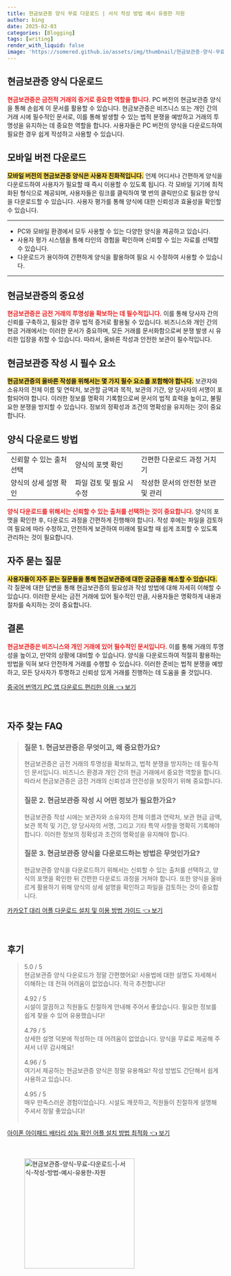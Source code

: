 ```yaml
---
title: 현금보관증 양식 무료 다운로드 | 서식 작성 방법 예시 유용한 자원
author: bing
date: 2025-02-03
categories: [Blogging]
tags: [writing]
render_with_liquid: false
image: 'https://somered.github.io/assets/img/thumbnail/현금보관증-양식-무료-다운로드-|-서식-작성-방법-예시-유용한-자원.webp'
---
```



<h2 id='현금보관증_양식_다운로드'>현금보관증 양식 다운로드</h2>

<p><b><span style="color: #ee2323;">현금보관증은 금전적 거래의 증거로 중요한 역할을 합니다.</span></b> PC 버전의 현금보관증 양식을 통해 손쉽게 이 문서를 활용할 수 있습니다. 현금보관증은 비즈니스 또는 개인 간의 거래 시에 필수적인 문서로, 이를 통해 발생할 수 있는 법적 분쟁을 예방하고 거래의 투명성을 유지하는 데 중요한 역할을 합니다. 사용자들은 PC 버전의 양식을 다운로드하여 필요한 경우 쉽게 작성하고 사용할 수 있습니다.</p>

<h2 id='모바일_버전_다운로드'>모바일 버전 다운로드</h2>

<p><b><span style="background-color: #ffe066;">모바일 버전의 현금보관증 양식은 사용자 친화적입니다.</span></b> 언제 어디서나 간편하게 양식을 다운로드하여 사용자가 필요할 때 즉시 이용할 수 있도록 됩니다. 각 모바일 기기에 최적화된 형식으로 제공되며, 사용자들은 링크를 클릭하여 몇 번의 클릭만으로 필요한 양식을 다운로드할 수 있습니다. 사용자 평가를 통해 양식에 대한 신뢰성과 효율성을 확인할 수 있습니다.</p>

<hr />

<ul>
    <li>PC와 모바일 환경에서 모두 사용할 수 있는 다양한 양식을 제공하고 있습니다.</li>
    <li>사용자 평가 시스템을 통해 타인의 경험을 확인하며 신뢰할 수 있는 자료를 선택할 수 있습니다.</li>
    <li>다운로드가 용이하여 간편하게 양식을 활용하여 필요 시 수정하여 사용할 수 있습니다.</li>
</ul>

<hr />

<h2 id='현금보관증_의_중요성'>현금보관증의 중요성</h2>

<p><b><span style="color: #ee2323;">현금보관증은 금전 거래의 투명성을 확보하는 데 필수적입니다.</span></b> 이를 통해 당사자 간의 신뢰를 구축하고, 필요한 경우 법적 증거로 활용될 수 있습니다. 비즈니스와 개인 간의 현금 거래에서는 이러한 문서가 중요하며, 모든 거래를 문서화함으로써 분쟁 발생 시 유리한 입장을 취할 수 있습니다. 따라서, 올바른 작성과 안전한 보관이 필수적입니다.</p>

<h2 id='현금보관증_작성_시_필수_요소'>현금보관증 작성 시 필수 요소</h2>

<p><b><span style="background-color: #ffe066;">현금보관증의 올바른 작성을 위해서는 몇 가지 필수 요소를 포함해야 합니다.</span></b> 보관자와 소유자의 전체 이름 및 연락처, 보관할 금액과 목적, 보관의 기간, 양 당사자의 서명이 포함되어야 합니다. 이러한 정보를 명확히 기록함으로써 문서의 법적 효력을 높이고, 불필요한 분쟁을 방지할 수 있습니다. 정보의 정확성과 조건의 명확성을 유지하는 것이 중요합니다.</p>

<h2 id='양식_다운로드_방법'>양식 다운로드 방법</h2>

<table>
    <tr>
        <td>신뢰할 수 있는 출처 선택</td>
        <td>양식의 포맷 확인</td>
        <td>간편한 다운로드 과정 거치기</td>
    </tr>
    <tr>
        <td>양식의 상세 설명 확인</td>
        <td>파일 검토 및 필요 시 수정</td>
        <td>작성한 문서의 안전한 보관 및 관리</td>
    </tr>
</table>

<p><b><span style="color: #ee2323;">양식 다운로드를 위해서는 신뢰할 수 있는 출처를 선택하는 것이 중요합니다.</span></b> 양식의 포맷을 확인한 후, 다운로드 과정을 간편하게 진행해야 합니다. 작성 후에는 파일을 검토하여 필요에 따라 수정하고, 안전하게 보관하여 미래에 필요할 때 쉽게 조회할 수 있도록 관리하는 것이 필요합니다.</p>

<h2 id='자주_묻는_질문'>자주 묻는 질문</h2>

<p><b><span style="background-color: #ffe066;">사용자들이 자주 묻는 질문들을 통해 현금보관증에 대한 궁금증을 해소할 수 있습니다.</span></b> 각 질문에 대한 답변을 통해 현금보관증의 필요성과 작성 방법에 대해 자세히 이해할 수 있습니다. 이러한 문서는 금전 거래에 있어 필수적인 만큼, 사용자들은 명확하게 내용과 절차를 숙지하는 것이 중요합니다.</p>

<h2 id='결론'>결론</h2>

<p><b><span style="color: #ee2323;">현금보관증은 비즈니스와 개인 거래에 있어 필수적인 문서입니다.</span></b> 이를 통해 거래의 투명성을 높이고, 만약의 상황에 대비할 수 있습니다. 양식을 다운로드하여 적절히 활용하는 방법을 익혀 보다 안전하게 거래를 수행할 수 있습니다. 이러한 준비는 법적 분쟁을 예방하고, 모든 당사자가 투명하고 신뢰성 있게 거래를 진행하는 데 도움을 줄 것입니다.</p>


<p><a class="click-button" title="중국어 번역기 PC 앱 다운로드 편리한 이용" href="https://somered.github.io/posts/%EC%A4%91%EA%B5%AD%EC%96%B4-%EB%B2%88%EC%97%AD%EA%B8%B0-PC-%EC%95%B1-%EB%8B%A4%EC%9A%B4%EB%A1%9C%EB%93%9C-%ED%8E%B8%EB%A6%AC%ED%95%9C-%EC%9D%B4%EC%9A%A9/" rel="dofollow">중국어 번역기 PC 앱 다운로드 편리한 이용 👈 보기</a></p><br>
<h2 id='자주_찾는_FAQ'>자주 찾는 FAQ</h2>
<div itemscope="" itemtype="https://schema.org/FAQPage">
<blockquote>
<div itemscope="" itemprop="mainEntity" itemtype="https://schema.org/Question">
<h3 itemprop="name">질문 1. 현금보관증은 무엇이고, 왜 중요한가요?</h3>
<div itemscope="" itemprop="acceptedAnswer" itemtype="https://schema.org/Answer">
<span itemprop="text">
<p>현금보관증은 금전 거래의 투명성을 확보하고, 법적 분쟁을 방지하는 데 필수적인 문서입니다. 비즈니스 환경과 개인 간의 현금 거래에서 중요한 역할을 합니다. 따라서 현금보관증은 금전 거래의 신뢰성과 안전성을 보장하기 위해 중요합니다.</p>
</span>
</div>
</div>
<div itemscope="" itemprop="mainEntity" itemtype="https://schema.org/Question">
<h3 itemprop="name">질문 2. 현금보관증 작성 시 어떤 정보가 필요한가요?</h3>
<div itemscope="" itemprop="acceptedAnswer" itemtype="https://schema.org/Answer">
<span itemprop="text">
<p>현금보관증 작성 시에는 보관자와 소유자의 전체 이름과 연락처, 보관 현금 금액, 보관 목적 및 기간, 양 당사자의 서명, 그리고 기타 특약 사항을 명확히 기록해야 합니다. 이러한 정보의 정확성과 조건의 명확성을 유지해야 합니다.</p>
</span>
</div>
</div>
<div itemscope="" itemprop="mainEntity" itemtype="https://schema.org/Question">
<h3 itemprop="name">질문 3. 현금보관증 양식을 다운로드하는 방법은 무엇인가요?</h3>
<div itemscope="" itemprop="acceptedAnswer" itemtype="https://schema.org/Answer">
<span itemprop="text">
<p>현금보관증 양식을 다운로드하기 위해서는 신뢰할 수 있는 출처를 선택하고, 양식의 포맷을 확인한 뒤 간편한 다운로드 과정을 거쳐야 합니다. 또한 양식을 올바르게 활용하기 위해 양식의 상세 설명을 확인하고 파일을 검토하는 것이 중요합니다.</p>
</span>
</div>
</div>
</blockquote>
</div>
<p><a class="click-button" title="카카오T 대리 어플 다운로드 설치 및 이용 방법 가이드" href="https://somered.github.io/posts/%EC%B9%B4%EC%B9%B4%EC%98%A4T-%EB%8C%80%EB%A6%AC-%EC%96%B4%ED%94%8C-%EB%8B%A4%EC%9A%B4%EB%A1%9C%EB%93%9C-%EC%84%A4%EC%B9%98-%EB%B0%8F-%EC%9D%B4%EC%9A%A9-%EB%B0%A9%EB%B2%95-%EA%B0%80%EC%9D%B4%EB%93%9C/" rel="dofollow">카카오T 대리 어플 다운로드 설치 및 이용 방법 가이드 👈 보기</a></p><br>
<h2 id='후기'>후기</h2>
<div itemscope itemtype="https://schema.org/Product">
  <blockquote>
  <div itemprop="review" itemscope itemtype="https://schema.org/Review">
      <div itemprop="reviewRating" itemscope itemtype="https://schema.org/Rating"> <span itemprop="ratingValue">5.0</span> / <span itemprop="bestRating">5</span> </div>
      <span itemprop="reviewBody">현금보관증 양식 다운로드가 정말 간편했어요! 사용법에 대한 설명도 자세해서 이해하는 데 전혀 어려움이 없었습니다. 적극 추천합니다!</span>
  </div>
  <br>
  <div itemprop="review" itemscope itemtype="https://schema.org/Review">
      <div itemprop="reviewRating" itemscope itemtype="https://schema.org/Rating"> <span itemprop="ratingValue">4.92</span> / <span itemprop="bestRating">5</span> </div>
      <span itemprop="reviewBody">시설이 깔끔하고 직원들도 친절하게 안내해 주어서 좋았습니다. 필요한 정보를 쉽게 찾을 수 있어 유용했습니다!</span>
  </div>
  <br>
  <div itemprop="review" itemscope itemtype="https://schema.org/Review">
      <div itemprop="reviewRating" itemscope itemtype="https://schema.org/Rating"> <span itemprop="ratingValue">4.79</span> / <span itemprop="bestRating">5</span> </div>
      <span itemprop="reviewBody">상세한 설명 덕분에 작성하는 데 어려움이 없었습니다. 양식을 무료로 제공해 주셔서 너무 감사해요!</span>
  </div>
  <br>
  <div itemprop="review" itemscope itemtype="https://schema.org/Review">
      <div itemprop="reviewRating" itemscope itemtype="https://schema.org/Rating"> <span itemprop="ratingValue">4.96</span> / <span itemprop="bestRating">5</span> </div>
      <span itemprop="reviewBody">여기서 제공하는 현금보관증 양식은 정말 유용해요! 작성 방법도 간단해서 쉽게 사용하고 있습니다.</span>
  </div>
  <br>
  <div itemprop="review" itemscope itemtype="https://schema.org/Review">
      <div itemprop="reviewRating" itemscope itemtype="https://schema.org/Rating"> <span itemprop="ratingValue">4.95</span> / <span itemprop="bestRating">5</span> </div>
      <span itemprop="reviewBody">매우 만족스러운 경험이었습니다. 시설도 깨끗하고, 직원들이 친절하게 설명해 주셔서 정말 좋았습니다!</span>
  </div>
  <br>
  </blockquote>
</div>
<p><a class="click-button" title="아이폰 아이패드 배터리 성능 확인 어플 설치 방법 최적화" href="https://somered.github.io/posts/%EC%95%84%EC%9D%B4%ED%8F%B0-%EC%95%84%EC%9D%B4%ED%8C%A8%EB%93%9C-%EB%B0%B0%ED%84%B0%EB%A6%AC-%EC%84%B1%EB%8A%A5-%ED%99%95%EC%9D%B8-%EC%96%B4%ED%94%8C-%EC%84%A4%EC%B9%98-%EB%B0%A9%EB%B2%95-%EC%B5%9C%EC%A0%81%ED%99%94/" rel="dofollow">아이폰 아이패드 배터리 성능 확인 어플 설치 방법 최적화 👈 보기</a></p><br>
<figure class="image"><img src="https://somered.github.io/assets/img/thumbnail/현금보관증-양식-무료-다운로드-|-서식-작성-방법-예시-유용한-자원.webp" alt="현금보관증-양식-무료-다운로드-|-서식-작성-방법-예시-유용한-자원" width="256" height="256"></figure>